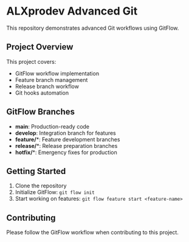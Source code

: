 # ALXprodev Advanced Git

This repository demonstrates advanced Git workflows using GitFlow.

## Project Overview

This project covers:
- GitFlow workflow implementation
- Feature branch management
- Release branch workflow
- Git hooks automation

## GitFlow Branches

- **main**: Production-ready code
- **develop**: Integration branch for features
- **feature/***: Feature development branches
- **release/***: Release preparation branches
- **hotfix/***: Emergency fixes for production

## Getting Started

1. Clone the repository
2. Initialize GitFlow: `git flow init`
3. Start working on features: `git flow feature start <feature-name>`

## Contributing

Please follow the GitFlow workflow when contributing to this project.
